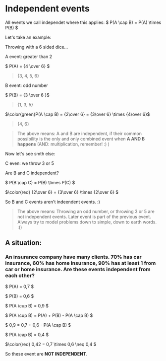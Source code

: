 # Independent events

All events we call independet where this applies: $ P(A \cap B) = P(A) \times P(B) $


Let's take an example:

Throwing with a 6 sided dice...

A event: greater than 2

$ P(A) = {4 \over 6} $

> {3, 4, 5, 6}

B event: odd number

$ P(B) = {3 \over 6 }$

> {1, 3, 5}

$\color{green}P(A \cap B) = {2\over 6} = {3\over 6} \times {4\over 6}$

> {4, 6}

> The above means: A and B are independent, if their common possibility is the only and only combined event when **A AND B happens** (AND: multiplication, remember! :) )

Now let's see smth else:

C even: we throw 3 or 5

Are B and C independent?

$ P(B \cap C) = P(B) \times P(C) $

$\color{red} {2\over 6} = {3\over 6} \times {2\over 6} $

So B and C events aren't indeendent events. :)

> The above means: Throwing an odd number, or throwing 3 or 5 are not independent events. Later event is part of the previous event. Always try to model problems down to simple, down to earth words. :))


## A situation:

### An insurance company have many clients. 70% has car insurance, 60% has home insurance, 90% has at least 1 from car or home insurance. Are these events independent from each other?

$ P(A) = 0,7 $

$ P(B) = 0,6 $

$ P(A \cup B) = 0,9 $

$ P(A \cup B) = P(A) + P(B) - P(A \cap B) $

$ 0,9 = 0,7 + 0,6 - P(A \cap B) $

$ P(A \cap B) = 0,4 $

$\color{red} 0,42 = 0,7 \times 0,6 \neq 0,4 $

So these event are **NOT INDEPENDENT**.